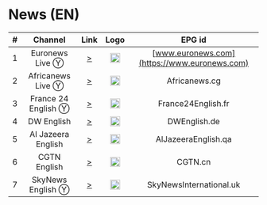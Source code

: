 <h1>News (EN)</h1>

| #   | Channel        | Link  | Logo | EPG id |
|:---:|:--------------:|:-----:|:----:|:------:|
| 1   | Euronews Live Ⓨ | [>](https://www.youtube.com/watch?v=pykpO5kQJ98) | <img height="20" src="https://i.imgur.com/8MsbPCU.png"/> | [www.euronews.com](https://www.euronews.com) |
| 2   | Africanews Live Ⓨ | [>](https://www.youtube.com/c/africanews/live) | <img height="20" src="https://i.imgur.com/xocvePC.png"/> | Africanews.cg |
| 3   | France 24 English Ⓨ | [>](https://www.youtube.com/c/FRANCE24English/live) | <img height="20" src="https://i.imgur.com/61MSiq9.png"/> | France24English.fr |
| 4   | DW English  | [>](https://dwamdstream102.akamaized.net/hls/live/2015525/dwstream102/index.m3u8) | <img height="20" src="https://i.imgur.com/A1xzjOI.png"/> | DWEnglish.de |
| 5   | Al Jazeera English   | [>](https://live-hls-web-aje.getaj.net/AJE/index.m3u8) | <img height="20" src="https://i.imgur.com/BB93NQP.png"/> | AlJazeeraEnglish.qa |
| 6   | CGTN English         | [>](https://news.cgtn.com/resource/live/english/cgtn-news.m3u8) | <img height="20" src="https://i.imgur.com/fMsJYzl.png"/> | CGTN.cn |
| 7   | SkyNews English  Ⓨ   | [>](https://www.youtube.com/watch?v=9Auq9mYxFEE) | <img height="20" src="https://upload.wikimedia.org/wikipedia/en/thumb/5/57/Sky_News_logo.svg/512px-Sky_News_logo.svg.png"/> | SkyNewsInternational.uk |
